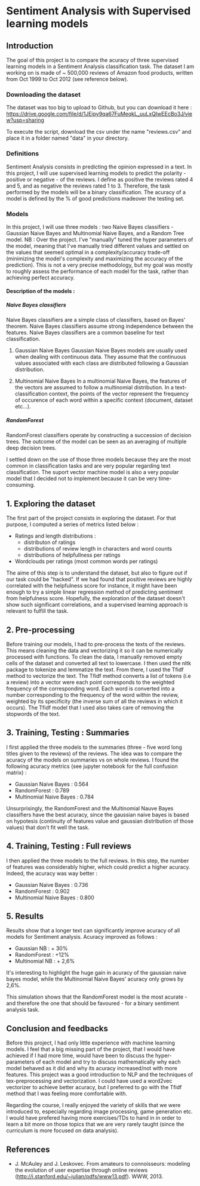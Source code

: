 # Sentiment Analysis with Supervised learning models 

## Introduction 
The goal of this project is to compare the acuracy of three supervised learning models in a Sentiment Analysis classification task. The dataset I am working on is made of ~ 500,000 reviews of Amazon food products, written from Oct 1999 to Oct 2012 (see reference below). 

### Downloading the dataset
The dataset was too big to upload to Github, but you can download it here : https://drive.google.com/file/d/1JEipy9qa67FuMeqkL_uuLxQIwEEcBo3J/view?usp=sharing

To execute the script, download the csv under the name "reviews.csv" and place it in a folder named "data" in your directory. 

### Definitions  
Sentiment Analysis consists in predicting the opinion expressed in a text. In this project, I will use supervised learning models to predict the polarity - positive or negative - of the reviews. 
I define as positive the reviews rated 4 and 5, and as negative the reviews rated 1 to 3. Therefore, the task performed by the models will be a binary classification. 
The acuracy of a model is defined by the % of good predictions madeover the testing set. 

### Models 

In this project, I will use three models : two Naive Bayes classifiers - Gaussian Naive Bayes and Multinomial Naive Bayes, and a Random Tree model. NB : Over the project. I've "manually" tuned the hyper parameters of the model, meaning that I've manually tried different values and settled on the values that seemed optimal in a complexity/accuracy trade-off (minimizing the model's complexity and maximizing the accuracy of the prediction). This is not a very precise methodology, but my goal was mostly to roughly assess the performance of each model for the task, rather than achieving perfect accuracy. 

#### Description of the models : 
##### Naive Bayes classifiers 
Naive Bayes classifiers are a simple class of classifiers, based on Bayes' theorem. Naive Bayes classifiers assume strong independence between the features. 
Naive Bayes classifiers are a common baseline for text classification. 

1. Gaussian Naive Bayes
Gaussian Naive Bayes models are usually used when dealing with continuous data. They assume that the continuous values associated with each class are distributed following a Gaussian distribution. 

2. Multinomial Naive Bayes
In a multinomial Naive Bayes, the features of the vectors are assumed to follow a multinomial distribution. In a text-classification context, the points of the vector represent the frequency of occurence of each word within a specific context (document, dataset etc...). 

##### RandomForest
RandomForest classifiers operate by constructing a succession of decision trees. The outcome of the model can be seen as an averaging of multiple deep decision trees. 


I settled down on the use of those three models because they are the most common in classification tasks and are very popular regarding text classification. The suport vector machine model is also a very popular model that I decided not to implement because it can be very time-consuming. 


## 1. Exploring the dataset

The first part of the project consists in exploring the dataset. For that purpose, I computed a series of metrics listed below : 
- Ratings and length distributions : 
    - distributon of ratings 
    - distributions of review length in characters and word counts
    - distributions of helpfullness per ratings 
- Wordclouds per ratings (most common words per ratings)

The aime of this step is to understand the dataset, but also to figure out if our task could be "hacked". If we had found that positive reviews are highly correlated with the helpfulness score for instance, it might have been enough to try a simple linear regression method of predicting sentiment from helpfulness score. 
Hopefully, the exploration of the dataset doesn't show such significant correlations, and a supervised learning approach is relevant to fulfill the task.


## 2. Pre-processing

Before training our models, I had to pre-process the texts of the reviews. This means cleaning the data and vectorizing it so it can be numerically processed with functions. 
To clean the data, I manually removed empty cells of the dataset and converted all text to lowercase. I then used the nltk package to tokenize and lemmatize the text. 
From there, I used the Tfidf method to vectorize the text. The Tfidf method converts a list of tokens (i.e a review) into a vector were each point corresponds to the weighted frequency of the corresponding word. Each word is converted into a number corresponding to the frequency of the word within the review, weighted by its specificity (the inverse sum of all the reviews in which it occurs). The Tfidf model that I used also takes care of removing the stopwords of the text. 

## 3. Training, Testing : Summaries

I first applied the three models to the summaries (three - five word long titles given to the reviews) of the reviews. The idea was to compare the acuracy of the models on summaries vs on whole reviews. 
I found the following acuracy metrics (see jupyter notebook for the full confusion matrix) : 
- Gaussian Naive Bayes : 0.564
- RandomForest : 0.789
- Multinomial Naive Bayes : 0.784

Unsurprisingly, the RandomForest and the Multinomial Nauve Bayes classifiers have the best acuracy, since the gaussian naive bayes is based on hypotesis (continuity of features value and gaussian distribution of those values) that don't fit well the task. 

## 4.  Training, Testing : Full reviews

I then applied the three models to the full reviews. In this step, the number of features was considerably higher, which could predict a higher acuracy. Indeed, the acuracy was way better : 
- Gaussian Naive Bayes : 0.736
- RandomForest : 0.902
- Multinomial Naive Bayes : 0.800

## 5. Results 

Results show that a longer text can significantly improve acuracy of all models for Sentiment analysis. Acuracy improved as follows : 
- Gaussian NB : + 30%
- RandomForest : +12%
- Multinomial NB : + 2,6%

It's interesting to highlight the huge gain in acuracy of the gaussian naive bayes model, while the Multinomial Naive Bayes' acuracy only grows by 2,6%. 

This simulation shows that the RandomForest model is the most acurate - and therefore the one that should be favoured - for a binary sentiment analysis task. 

## Conclusion and feedbacks 

Before this project, I had only little experience with machine learning models. I feel that a big missing part of the project, that I would have achieved if I had more time, would have been to discuss the hyper-parameters of each model and try to discuss mathematically why each model behaved as it did and why its acuracy increased/not with more features. 
This project was a good introduction to NLP and the techniques of tex-preprocessing and vectorization. I could have used a word2vec vectorizer to achieve better acuracy, but I preferred to go with the Tfidf method that I was feeling more comfortable with. 

Regarding the course, I really enjoyed the variety of skills that we were introduced to, especially regarding image processing, game generation etc. I would have prefered having more exercises/TDs to hand in in order to learn a bit more on those topics that we are very rarely taught (since the curriculum is more focused on data analysis). 


## References 
- J. McAuley and J. Leskovec. From amateurs to connoisseurs: modeling the evolution of user expertise through online reviews (http://i.stanford.edu/~julian/pdfs/www13.pdf). WWW, 2013.
